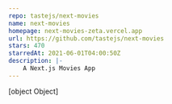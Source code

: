 ```yaml
---
repo: tastejs/next-movies
name: next-movies
homepage: next-movies-zeta.vercel.app
url: https://github.com/tastejs/next-movies
stars: 470
starredAt: 2021-06-01T04:00:50Z
description: |-
    A Next.js Movies App
---
```


[object Object]
